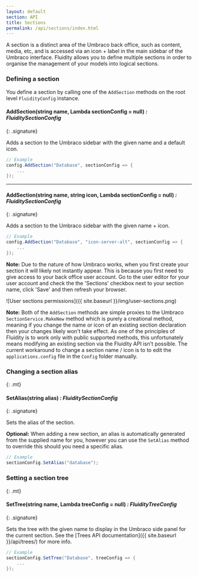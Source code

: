 ```yaml
---
layout: default
section: API
title: Sections
permalink: /api/sections/index.html
---
```


A section is a distinct area of the Umbraco back office, such as content, media, etc, and is accessed via an icon + label in the main sidebar of the Umbraco interface. Fluidity allows you to define multiple sections in order to organise the management of your models into logical sections.

### Defining a section

You define a section by calling one of the `AddSection` methods on the root level `FluidityConfig` instance.

#### AddSection(string name, Lambda sectionConfig = null) *: FluiditySectionConfig*
{: .signature}

Adds a section to the Umbraco sidebar with the given name and a default icon.

````csharp
// Example
config.AddSection("Database", sectionConfig => {
    ...
});
````

---

#### AddSection(string name, string icon,  Lambda sectionConfig = null) *: FluiditySectionConfig*
{: .signature}

Adds a section to the Umbraco sidebar with the given name + icon.

````csharp
// Example
config.AddSection("Database", "icon-server-alt", sectionConfig => {
    ...
});
````

**Note:** Due to the nature of how Umbraco works, when you first create your section it will likely not instantly appear. This is because you first need to give access to your back office user account. Go to the user editor for your user account and check the the 'Sections' checkbox next to your section name, click 'Save' and then refresh your browser.

![User sections permissions]({{ site.baseurl }}/img/user-sections.png) 

**Note:** Both of the `AddSection` methods are simple proxies to the Umbraco `SectionService.MakeNew` method which is purely a creational method, meaning if you change the name or icon of an existing section declaration then your changes likely won't take effect. As one of the principles of Fluidity is to work only with public supported methods, this unfortunately means modifying an existing section via the Fluidity API isn't possible. The current workaround to change a section name / icon is to to edit the `applications.config` file in the `Config` folder manually.

### Changing a section alias
{: .mt}

#### SetAlias(string alias) *: FluiditySectionConfig*
{: .signature}

Sets the alias of the section.  

**Optional:** When adding a new section, an alias is automatically generated from the supplied name for you, however you can use the `SetAlias` method to override this should you need a specific alias.

````csharp
// Example
sectionConfig.SetAlias("database");
````

### Setting a section tree
{: .mt}

#### SetTree(string name, Lambda treeConfig = null) *: FluidityTreeConfig*
{: .signature}

Sets the tree with the given name to display in the Umbraco side panel for the current section. See the [Trees API documentation]({{ site.baseurl }}/api/trees/) for more info.

````csharp
// Example
sectionConfig.SetTree("Database", treeConfig => {
    ...
});
````